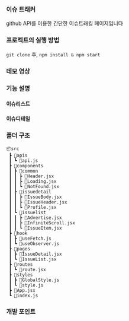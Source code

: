 ### 이슈 트래커

github API를 이용한 간단한 이슈트래킹 페이지입니다

### 프로젝트의 실행 방법

`git clone` 후, `npm install & npm start`

### 데모 영상

### 기능 설명

#### 이슈리스트

#### 이슈디테일

### 폴더 구조

```
📦src
 ┣ 📂apis
 ┃ ┗ 📜api.js
 ┣ 📂components
 ┃ ┣ 📂common
 ┃ ┃ ┣ 📜Header.jsx
 ┃ ┃ ┣ 📜Loading.jsx
 ┃ ┃ ┗ 📜NotFound.jsx
 ┃ ┣ 📂issuedetail
 ┃ ┃ ┣ 📜IssueBody.jsx
 ┃ ┃ ┣ 📜IssueHeader.jsx
 ┃ ┃ ┗ 📜Profile.jsx
 ┃ ┗ 📂issuelist
 ┃ ┃ ┣ 📜Advertise.jsx
 ┃ ┃ ┣ 📜InfiniteScroll.jsx
 ┃ ┃ ┗ 📜IssueItem.jsx
 ┣ 📂hook
 ┃ ┣ 📜useFetch.js
 ┃ ┗ 📜useObserver.js
 ┣ 📂pages
 ┃ ┣ 📜IssueDetail.jsx
 ┃ ┗ 📜IssueList.jsx
 ┣ 📂routes
 ┃ ┗ 📜route.jsx
 ┣ 📂styles
 ┃ ┣ 📜GlobalStyle.js
 ┃ ┗ 📜style.js
 ┣ 📜App.jsx
 ┗ 📜index.js
```

### 개발 포인트
